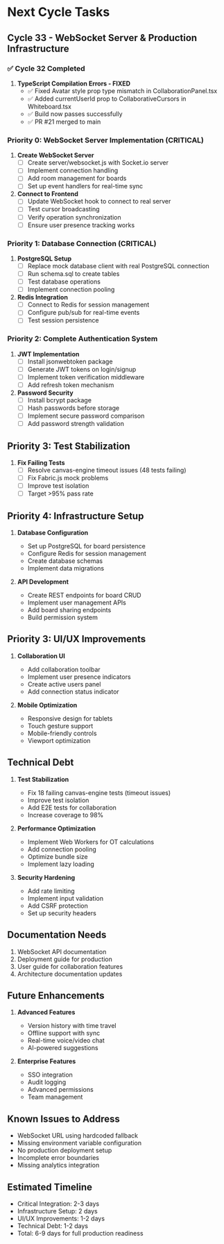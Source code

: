 # Next Cycle Tasks

## Cycle 33 - WebSocket Server & Production Infrastructure

### ✅ Cycle 32 Completed
1. **TypeScript Compilation Errors - FIXED**
   - ✅ Fixed Avatar style prop type mismatch in CollaborationPanel.tsx
   - ✅ Added currentUserId prop to CollaborativeCursors in Whiteboard.tsx
   - ✅ Build now passes successfully
   - ✅ PR #21 merged to main

### Priority 0: WebSocket Server Implementation (CRITICAL)
1. **Create WebSocket Server**
   - [ ] Create server/websocket.js with Socket.io server
   - [ ] Implement connection handling
   - [ ] Add room management for boards
   - [ ] Set up event handlers for real-time sync
   
2. **Connect to Frontend**
   - [ ] Update WebSocket hook to connect to real server
   - [ ] Test cursor broadcasting
   - [ ] Verify operation synchronization
   - [ ] Ensure user presence tracking works

### Priority 1: Database Connection (CRITICAL)
1. **PostgreSQL Setup**
   - [ ] Replace mock database client with real PostgreSQL connection
   - [ ] Run schema.sql to create tables
   - [ ] Test database operations
   - [ ] Implement connection pooling

2. **Redis Integration**
   - [ ] Connect to Redis for session management
   - [ ] Configure pub/sub for real-time events
   - [ ] Test session persistence

### Priority 2: Complete Authentication System
1. **JWT Implementation**
   - [ ] Install jsonwebtoken package
   - [ ] Generate JWT tokens on login/signup
   - [ ] Implement token verification middleware
   - [ ] Add refresh token mechanism

2. **Password Security**
   - [ ] Install bcrypt package
   - [ ] Hash passwords before storage
   - [ ] Implement secure password comparison
   - [ ] Add password strength validation

## Priority 3: Test Stabilization
1. **Fix Failing Tests**
   - [ ] Resolve canvas-engine timeout issues (48 tests failing)
   - [ ] Fix Fabric.js mock problems
   - [ ] Improve test isolation
   - [ ] Target >95% pass rate

## Priority 4: Infrastructure Setup
1. **Database Configuration**
   - Set up PostgreSQL for board persistence
   - Configure Redis for session management
   - Create database schemas
   - Implement data migrations

2. **API Development**
   - Create REST endpoints for board CRUD
   - Implement user management APIs
   - Add board sharing endpoints
   - Build permission system

## Priority 3: UI/UX Improvements
1. **Collaboration UI**
   - Add collaboration toolbar
   - Implement user presence indicators
   - Create active users panel
   - Add connection status indicator

2. **Mobile Optimization**
   - Responsive design for tablets
   - Touch gesture support
   - Mobile-friendly controls
   - Viewport optimization

## Technical Debt
1. **Test Stabilization**
   - Fix 18 failing canvas-engine tests (timeout issues)
   - Improve test isolation
   - Add E2E tests for collaboration
   - Increase coverage to 98%

2. **Performance Optimization**
   - Implement Web Workers for OT calculations
   - Add connection pooling
   - Optimize bundle size
   - Implement lazy loading

3. **Security Hardening**
   - Add rate limiting
   - Implement input validation
   - Add CSRF protection
   - Set up security headers

## Documentation Needs
1. WebSocket API documentation
2. Deployment guide for production
3. User guide for collaboration features
4. Architecture documentation updates

## Future Enhancements
1. **Advanced Features**
   - Version history with time travel
   - Offline support with sync
   - Real-time voice/video chat
   - AI-powered suggestions

2. **Enterprise Features**
   - SSO integration
   - Audit logging
   - Advanced permissions
   - Team management

## Known Issues to Address
- WebSocket URL using hardcoded fallback
- Missing environment variable configuration
- No production deployment setup
- Incomplete error boundaries
- Missing analytics integration

## Estimated Timeline
- Critical Integration: 2-3 days
- Infrastructure Setup: 2 days
- UI/UX Improvements: 1-2 days
- Technical Debt: 1-2 days
- Total: 6-9 days for full production readiness